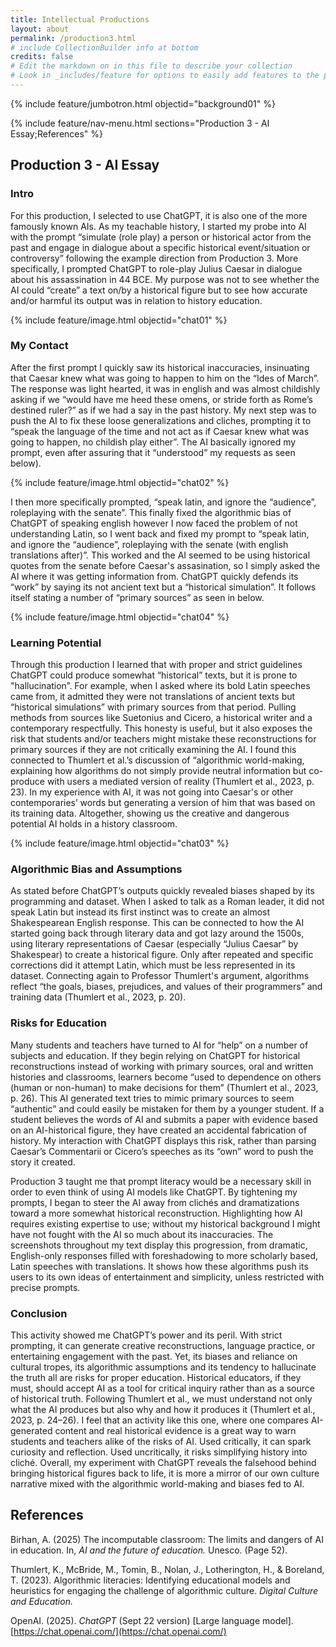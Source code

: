 ```yaml
---
title: Intellectual Productions
layout: about
permalink: /production3.html
# include CollectionBuilder info at bottom
credits: false
# Edit the markdown on in this file to describe your collection
# Look in _includes/feature for options to easily add features to the page
---
```


{% include feature/jumbotron.html objectid="background01" %}

{% include feature/nav-menu.html sections="Production 3 - AI Essay;References" %}

## Production 3 - AI Essay

### Intro 
For this production, I selected to use ChatGPT, it is also one of the more famously known AIs. As my teachable history, I started my probe into AI with the prompt “simulate (role play) a person or historical actor from the past and engage in dialogue about a specific historical event/situation or controversy” following the example direction from Production 3. More specifically, I prompted ChatGPT to role-play Julius Caesar in dialogue about his assassination in 44 BCE. My purpose was not to see whether the AI could “create” a text on/by a historical figure but to see how accurate and/or harmful its output was in relation to history education. 

{% include feature/image.html objectid="chat01" %}

### My Contact
After the first prompt I quickly saw its historical inaccuracies, insinuating that Caesar knew what was going to happen to him on the “Ides of March”. The response was light hearted, it was in english and was almost childishly asking if we “would have me heed these omens, or stride forth as Rome’s destined ruler?” as if we had a say in the past history. My next step was to push the AI to fix these loose generalizations and cliches, prompting it to “speak the language of the time and not act as if Caesar knew what was going to happen, no childish play either”. The AI basically ignored my prompt, even after assuring that it “understood” my requests as seen below). 

{% include feature/image.html objectid="chat02" %}

I then more specifically prompted, “speak latin, and ignore the “audience”, roleplaying with the senate”. This finally fixed the algorithmic bias of ChatGPT of speaking english however I now faced the problem of not understanding Latin, so I went back and fixed my prompt to “speak latin, and ignore the “audience”, roleplaying with the senate (with english translations after)”. This worked and the AI seemed to be using historical quotes from the senate before Caesar's assasination, so I simply asked the AI where it was getting information from. ChatGPT quickly defends its “work” by saying its not ancient text but a “historical simulation”. It follows itself stating a number of “primary sources” as seen in below.

{% include feature/image.html objectid="chat04" %}

### Learning Potential
Through this production I learned that with proper and strict guidelines ChatGPT could produce somewhat “historical” texts, but it is prone to "hallucination”. For example, when I asked where its bold Latin speeches came from, it admitted they were not translations of ancient texts but “historical simulations” with primary sources from that period. Pulling methods from sources like Suetonius and Cicero, a historical writer and a contemporary respectfully. This honesty is useful, but it also exposes the risk that students and/or teachers might mistake these reconstructions for primary sources if they are not critically examining the AI. I found this connected to Thumlert et al.’s discussion of “algorithmic world-making, explaining how algorithms do not simply provide neutral information but co-produce with users a mediated version of reality (Thumlert et al., 2023, p. 23). In my experience with AI, it was not going into Caesar's or other contemporaries’ words but generating a version of him that was based on its training data. Altogether, showing us the creative and dangerous potential AI holds in a history classroom. 

{% include feature/image.html objectid="chat03" %}

### Algorithmic Bias and Assumptions
As stated before ChatGPT’s outputs quickly revealed biases shaped by its programming and dataset. When I asked to talk as a Roman leader, it did not speak Latin but instead its first instinct was to create an almost Shakespearean English response. This can be connected to how the AI started going back through literary data and got lazy around the 1500s, using literary representations of Caesar (especially “Julius Caesar” by Shakespear) to create a historical figure. Only after repeated and specific corrections did it attempt Latin, which must be less represented in its dataset. Connecting again to Professor Thumlert's argument, algorithms reflect “the goals, biases, prejudices, and values of their programmers” and training data (Thumlert et al., 2023, p. 20).

### Risks for Education
Many students and teachers have turned to AI for “help” on a number of subjects and education. If they begin relying on ChatGPT for historical reconstructions instead of working with primary sources, oral and written histories and classrooms, learners become “used to dependence on others (human or non-human) to make decisions for them” (Thumlert et al., 2023, p. 26). This AI generated text tries to mimic primary sources to seem “authentic” and could easily be mistaken for them by a younger student. If a student believes the words of AI and submits a paper with evidence based on an AI-historical figure, they have created an accidental fabrication of history. My interaction with ChatGPT displays this risk, rather than parsing Caesar’s Commentarii or Cicero’s speeches as its “own” word to push the story it created.

Production 3 taught me that prompt literacy would be a necessary skill in order to even think of using AI models like ChatGPT. By tightening my prompts, I began to steer the AI away from clichés and dramatizations toward a more somewhat historical reconstruction. Highlighting how AI requires existing expertise to use; without my historical background I might have not fought with the AI so much about its inaccuracies. The screenshots throughout my text display this progression, from dramatic, English-only responses filled with foreshadowing to more scholarly based, Latin speeches with translations. It shows how these algorithms push its users to its own ideas of entertainment and simplicity, unless restricted with precise prompts.

### Conclusion
This activity showed me ChatGPT’s power and its peril. With strict prompting, it can generate creative reconstructions, language practice, or entertaining engagement with the past. Yet, its biases and reliance on cultural tropes, its algorithmic assumptions and its tendency to hallucinate the truth all are risks for proper education. Historical educators, if they must, should accept AI as a tool for critical inquiry rather than as a source of historical truth. Following Thumlert et al., we must understand not only what the AI produces but also why and how it produces it (Thumlert et al., 2023, p. 24–26). I feel that an activity like this one, where one compares AI-generated content and real historical evidence is a great way to warn students and teachers alike of the risks of AI. Used critically, it can spark curiosity and reflection. Used uncritically, it risks simplifying history into cliché. Overall, my experiment with ChatGPT reveals the falsehood behind bringing historical figures back to life, it is more a mirror of our own culture narrative mixed with the algorithmic world-making and biases fed to AI.



## References

Birhan, A. (2025) The incomputable classroom: The limits and dangers of AI in education. In, *AI and the future of education.* Unesco. (Page 52). 

Thumlert, K., McBride, M., Tomin, B., Nolan, J., Lotherington, H., & Boreland, T. (2023). Algorithmic literacies: Identifying educational models and heuristics for engaging the challenge of algorithmic culture. *Digital Culture and Education.*

OpenAI. (2025). *ChatGPT* (Sept 22 version) [Large language model]. [https://chat.openai.com/](https://chat.openai.com/)
